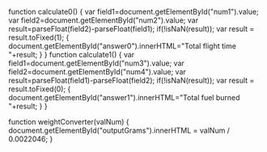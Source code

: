 function calculate0()
		{
			var field1=document.getElementById("num1").value;
			var field2=document.getElementById("num2").value;
			var result=parseFloat(field2)-parseFloat(field1);
			if(!isNaN(result));
			var result = result.toFixed(1);
			{
				document.getElementById("answer0").innerHTML="Total flight time "+result;
			}
		}
				function calculate1()
		{
			var field1=document.getElementById("num3").value;
			var field2=document.getElementById("num4").value;
			var result=parseFloat(field1)-parseFloat(field2);
			if(!isNaN(result));
			var result = result.toFixed(0);
			{
				document.getElementById("answer1").innerHTML="Total fuel burned "+result;
			}
		}

function weightConverter(valNum) 
{
  document.getElementById("outputGrams").innerHTML = valNum / 0.0022046;
}
